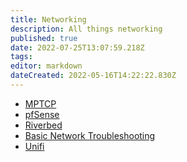 ```yaml
---
title: Networking
description: All things networking
published: true
date: 2022-07-25T13:07:59.218Z
tags: 
editor: markdown
dateCreated: 2022-05-16T14:22:22.830Z
---
```




- [MPTCP]()
- [pfSense](https://wiki.commsnet.org/en/Networking/pfSense)
- [Riverbed](https://wiki.commsnet.org/en/Networking/Riverbed)
- [Basic Network Troubleshooting](https://wiki.commsnet.org/en/Networking/Troubleshooting)
- [Unifi](https://wiki.commsnet.org/en/Networking/unifi)